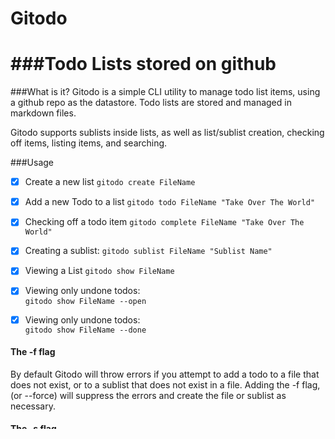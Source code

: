 # Gitodo
###Todo Lists stored on github
================

###What is it?
Gitodo is a simple CLI utility to manage todo list items, using a github repo as the datastore. Todo lists are stored and managed in markdown files.

Gitodo supports sublists inside lists, as well as list/sublist creation, checking off items, listing items, and searching.

###Usage

- [x] Create a new list
`gitodo create FileName`

- [X] Add a new Todo to a list
`gitodo todo FileName "Take Over The World"`

- [x] Checking off a todo item
`gitodo complete FileName "Take Over The World" `

- [x] Creating a sublist:
`gitodo sublist FileName "Sublist Name"`

- [x] Viewing a List
`gitodo show FileName`

- [x] Viewing only undone todos:   
`gitodo show FileName --open`

- [x] Viewing only undone todos:   
`gitodo show FileName --done`

#### The -f flag
By default Gitodo will throw errors if you attempt to add a todo to a file that does not exist, or to a sublist that does not exist in a file. Adding the -f flag, (or --force) will suppress the errors and create the file or sublist as necessary.

#### The -s flag
If you could like a command to pertain to a sublist only during either `show` or `todo` commands, you may add the -s flag with the list name to follow.

**Example**: `gitodo show FileName -s "Sublist Name" `

If you would like to create a new Todo List with a sublist you can add the -s flag to add a the default **General** sublist to the file. You can also add an argument after the -s flag to provide a custom sublist name. 

**Example**: `gitodo create FileName -s //adds General sublist`

**With Custom Sublist:**  `gitodo create FileName -s "My Nifty List Name"`

### The -h flag
By default gitodo will create a commit for each write action. These are triggered on `create`, `todo`,  `complete`, and `sublist` commands. If you would like to hold a group of changes to be committed at once, you can use the -h flag ( or --hold). The next writeable command will commit all the previously held commands into a single commit.

**Example**

```
gitodo todo TestList "some cool Todo" -h
gitodo todo TestList "another really neat todo" -h
gitodo create NewList -s "Nifty Sublist" // This will commit itself and the two previous todos
```

###Installation
Make gitodo executable, and move to a useable place.

```
chmod +x gitodo && mv gitodo /usr/local/bin/
```

Gitodo is not able to be used from inside any git repo you like.

###Upcoming Features

- [ ] Support for Due Dates

- [ ] View due todos
`gitodo show --due`

- [ ] View past due todos
`gitodo show --past-due`
- [ ] Add multiple, todos at once
- [x] Warn when todo already exists

